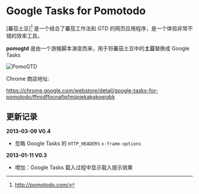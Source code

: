 Google Tasks for Pomotodo
===========================

[蕃茄土豆][^1] 是一个结合了蕃茄工作法和 GTD 的网页应用程序，是一个体验非常不错的效率工具。

**pomogtd** 是由一个游猴脚本演变而来，用于将蕃茄土豆中的**土豆**替换成 Google Tasks

![PomoGTD](http://pic.yupoo.com/greatghoul_v/CorL9BsI/wn7gx.png)

Chrome 商店地址: 

https://chrome.google.com/webstore/detail/google-tasks-for-pomotodo/ffmjdffocnafipfmjjpjekakgkoeigbk

## 更新记录

**2013-03-09 V0.4**

  * 忽略 Google Tasks 的 `HTTP_HEADERS` `x-frame-options`

**2013-01-11 V0.3**

  * 增加：Google Tasks 载入过程中显示载入提示效果 

[^1]: http://pomotodo.com/

 
